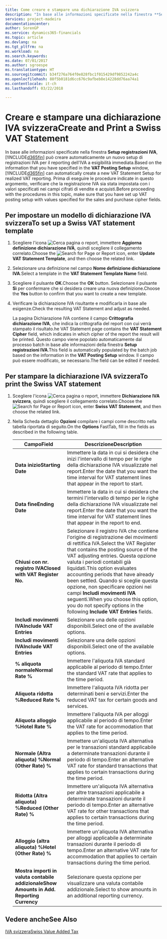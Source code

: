 ```yaml
---
title: Come creare e stampare una dichiarazione IVA svizzera
description: "In base alle informazioni specificate nella finestra **Setup registrazioni IVA**, [!INCLUDE[d365fin](../../includes/d365fin_md.md)] può creare automaticamente un nuovo setup di registrazioni IVA per il reporting dell'IVA a esigibilità immediata. Prima di eseguire le procedure indicate in questo argomento, verificare che la registrazione IVA sia stata impostata con i valori specificati nei campi cifrati di vendite e acquisti."
services: project-madeira
documentationcenter: 
author: SorenGP
ms.service: dynamics365-financials
ms.topic: article
ms.devlang: na
ms.tgt_pltfrm: na
ms.workload: na
ms.search.keywords: 
ms.date: 07/01/2017
ms.author: sgroespe
ms.translationtype: HT
ms.sourcegitcommit: b34f276a764f0e828fbc1f015429df9852242a4c
ms.openlocfilehash: 88f5b0181d6cc676c9afbeb8e14228dd76aa74a1
ms.contentlocale: it-ch
ms.lasthandoff: 03/22/2018

---
```

# <a name="create-and-print-a-swiss-vat-statement"></a><span data-ttu-id="3f887-104">Creare e stampare una dichiarazione IVA svizzera</span><span class="sxs-lookup"><span data-stu-id="3f887-104">Create and Print a Swiss VAT Statement</span></span>
<span data-ttu-id="3f887-105">In base alle informazioni specificate nella finestra **Setup registrazioni IVA**, [!INCLUDE[d365fin](../../includes/d365fin_md.md)] può creare automaticamente un nuovo setup di registrazioni IVA per il reporting dell'IVA a esigibilità immediata.</span><span class="sxs-lookup"><span data-stu-id="3f887-105">Based on the information that you have specified in the **VAT Posting Setup** window, [!INCLUDE[d365fin](../../includes/d365fin_md.md)] can automatically create a new VAT Statement Setup for realized VAT reporting.</span></span> <span data-ttu-id="3f887-106">Prima di eseguire le procedure indicate in questo argomento, verificare che la registrazione IVA sia stata impostata con i valori specificati nei campi cifrati di vendite e acquisti.</span><span class="sxs-lookup"><span data-stu-id="3f887-106">Before proceeding with the procedures in this topic, make sure that you have set up VAT posting setup with values specified for the sales and purchase cipher fields.</span></span>  

## <a name="to-set-up-a-swiss-vat-statement-template"></a><span data-ttu-id="3f887-107">Per impostare un modello di dichiarazione IVA svizzera</span><span class="sxs-lookup"><span data-stu-id="3f887-107">To set up a Swiss VAT statement template</span></span>  

1.  <span data-ttu-id="3f887-108">Scegliere l'icona ![Cerca pagina o report](../../media/ui-search/search_small.png "icona Cerca pagina o report"), immettere **Aggiorna definizione dichiarazione IVA**, quindi scegliere il collegamento correlato.</span><span class="sxs-lookup"><span data-stu-id="3f887-108">Choose the ![Search for Page or Report](../../media/ui-search/search_small.png "Search for Page or Report icon") icon, enter **Update VAT Statement Template**, and then choose the related link.</span></span>  
2.  <span data-ttu-id="3f887-109">Selezionare una definizione nel campo **Nome definizione dichiarazione IVA**.</span><span class="sxs-lookup"><span data-stu-id="3f887-109">Select a template in the **VAT Statement Template Name** field.</span></span>
3.  <span data-ttu-id="3f887-110">Scegliere il pulsante **OK**.</span><span class="sxs-lookup"><span data-stu-id="3f887-110">Choose the **OK** button.</span></span> <span data-ttu-id="3f887-111">Selezionare il pulsante **Sì** per confermare che si desidera creare una nuova definizione.</span><span class="sxs-lookup"><span data-stu-id="3f887-111">Choose the **Yes** button to confirm that you want to create a new template.</span></span>  
4.  <span data-ttu-id="3f887-112">Verificare la dichiarazione IVA risultante e modificarla in base alle esigenze.</span><span class="sxs-lookup"><span data-stu-id="3f887-112">Check the resulting VAT Statement and adjust as needed.</span></span>  

     <span data-ttu-id="3f887-113">La pagina Dichiarazione IVA contiene il campo **Crittografia dichiarazione IVA**, che indica la crittografia del report con cui verrà stampato il risultato.</span><span class="sxs-lookup"><span data-stu-id="3f887-113">he VAT Statement page contains the **VAT Statement Cipher** field, which indicates in which cipher of the report the result will be printed.</span></span> <span data-ttu-id="3f887-114">Questo campo viene popolato automaticamente dal processo batch in base alle informazioni della finestra **Setup registrazioni IVA**.</span><span class="sxs-lookup"><span data-stu-id="3f887-114">This field is automatically populated by the batch job based on the information in the **VAT Posting Setup** window.</span></span> <span data-ttu-id="3f887-115">Il campo può essere modificato, se necessario.</span><span class="sxs-lookup"><span data-stu-id="3f887-115">The field can be edited if needed.</span></span>  

## <a name="to-print-the-swiss-vat-statement"></a><span data-ttu-id="3f887-116">Per stampare la dichiarazione IVA svizzera</span><span class="sxs-lookup"><span data-stu-id="3f887-116">To print the Swiss VAT statement</span></span>  

1.  <span data-ttu-id="3f887-117">Scegliere l'icona ![Cerca pagina o report](../../media/ui-search/search_small.png "icona Cerca pagina o report"), immettere **Dichiarazione IVA svizzera**, quindi scegliere il collegamento correlato.</span><span class="sxs-lookup"><span data-stu-id="3f887-117">Choose the ![Search for Page or Report](../../media/ui-search/search_small.png "Search for Page or Report icon") icon, enter **Swiss VAT Statement**, and then choose the related link.</span></span>  
2.  <span data-ttu-id="3f887-118">Nella Scheda dettaglio **Opzioni** compilare i campi come descritto nella tabella riportata di seguito.</span><span class="sxs-lookup"><span data-stu-id="3f887-118">On the **Options** FastTab, fill in the fields as described in the following table.</span></span>  

    |<span data-ttu-id="3f887-119">Campo</span><span class="sxs-lookup"><span data-stu-id="3f887-119">Field</span></span>|<span data-ttu-id="3f887-120">Descrizione</span><span class="sxs-lookup"><span data-stu-id="3f887-120">Description</span></span>|  
    |---------------------------------|---------------------------------------|  
    |<span data-ttu-id="3f887-121">**Data inizio**</span><span class="sxs-lookup"><span data-stu-id="3f887-121">**Starting Date**</span></span>|<span data-ttu-id="3f887-122">Immettere la data in cui si desidera che inizi l'intervallo di tempo per le righe della dichiarazione IVA visualizzate nel report.</span><span class="sxs-lookup"><span data-stu-id="3f887-122">Enter the date that you want the time interval for VAT statement lines that appear in the report to start.</span></span>|  
    |<span data-ttu-id="3f887-123">**Data fine**</span><span class="sxs-lookup"><span data-stu-id="3f887-123">**Ending Date**</span></span>|<span data-ttu-id="3f887-124">Immettere la data in cui si desidera che termini l'intervallo di tempo per le righe della dichiarazione IVA visualizzate nel report.</span><span class="sxs-lookup"><span data-stu-id="3f887-124">Enter the date that you want the time interval for VAT statement lines that appear in the report to end.</span></span>|  
    |<span data-ttu-id="3f887-125">**Chiusi con nr. registro IVA**</span><span class="sxs-lookup"><span data-stu-id="3f887-125">**Closed with VAT Register No.**</span></span>|<span data-ttu-id="3f887-126">Selezionare il registro IVA che contiene l'origine di registrazione dei movimenti di rettifica IVA.</span><span class="sxs-lookup"><span data-stu-id="3f887-126">Select the VAT Register that contains the posting source of the VAT adjusting entries.</span></span> <span data-ttu-id="3f887-127">Questa opzione valuta i periodi contabili già liquidati.</span><span class="sxs-lookup"><span data-stu-id="3f887-127">This option evaluates accounting periods that have already been settled.</span></span> <span data-ttu-id="3f887-128">Quando si sceglie questa opzione, non specificare opzioni nei campi **Includi movimenti IVA** seguenti.</span><span class="sxs-lookup"><span data-stu-id="3f887-128">When you choose this option, you do not specify options in the following **Include VAT Entries** fields.</span></span>|  
    |<span data-ttu-id="3f887-129">**Includi movimenti IVA**</span><span class="sxs-lookup"><span data-stu-id="3f887-129">**Include VAT Entries**</span></span>|<span data-ttu-id="3f887-130">Selezionare una delle opzioni disponibili.</span><span class="sxs-lookup"><span data-stu-id="3f887-130">Select one of the available options.</span></span>|  
    |<span data-ttu-id="3f887-131">**Includi movimenti IVA**</span><span class="sxs-lookup"><span data-stu-id="3f887-131">**Include VAT Entries**</span></span>|<span data-ttu-id="3f887-132">Selezionare una delle opzioni disponibili.</span><span class="sxs-lookup"><span data-stu-id="3f887-132">Select one of the available options.</span></span>|  
    |<span data-ttu-id="3f887-133">**% aliquota normale**</span><span class="sxs-lookup"><span data-stu-id="3f887-133">**Normal Rate %**</span></span>|<span data-ttu-id="3f887-134">Immettere l'aliquota IVA standard applicabile al periodo di tempo.</span><span class="sxs-lookup"><span data-stu-id="3f887-134">Enter the standard VAT rate that applies to the time period.</span></span>|  
    |<span data-ttu-id="3f887-135">**Aliquota ridotta %**</span><span class="sxs-lookup"><span data-stu-id="3f887-135">**Reduced Rate %**</span></span>|<span data-ttu-id="3f887-136">Immettere l'aliquota IVA ridotta per determinati beni e servizi.</span><span class="sxs-lookup"><span data-stu-id="3f887-136">Enter the reduced VAT tax for certain goods and services.</span></span>|  
    |<span data-ttu-id="3f887-137">**Aliquota alloggio %**</span><span class="sxs-lookup"><span data-stu-id="3f887-137">**Hotel Rate %**</span></span>|<span data-ttu-id="3f887-138">Immettere l'aliquota IVA per alloggi applicabile al periodo di tempo.</span><span class="sxs-lookup"><span data-stu-id="3f887-138">Enter the VAT rate for accommodation that applies to the time period.</span></span>|  
    |<span data-ttu-id="3f887-139">**Normale (Altra aliquota) %**</span><span class="sxs-lookup"><span data-stu-id="3f887-139">**Normal (Other Rate) %**</span></span>|<span data-ttu-id="3f887-140">Immettere un'aliquota IVA alternativa per le transazioni standard applicabile a determinate transazioni durante il periodo di tempo.</span><span class="sxs-lookup"><span data-stu-id="3f887-140">Enter an alternative VAT rate for standard transactions that applies to certain transactions during the time period.</span></span>|  
    |<span data-ttu-id="3f887-141">**Ridotta (Altra aliquota) %**</span><span class="sxs-lookup"><span data-stu-id="3f887-141">**Reduced (Other Rate) %**</span></span>|<span data-ttu-id="3f887-142">Immettere un'aliquota IVA alternativa per altre transazioni applicabile a determinate transazioni durante il periodo di tempo.</span><span class="sxs-lookup"><span data-stu-id="3f887-142">Enter an alternative VAT rate for other transactions that applies to certain transactions during the time period.</span></span>|  
    |<span data-ttu-id="3f887-143">**Alloggio (altra aliquota) %**</span><span class="sxs-lookup"><span data-stu-id="3f887-143">**Hotel (Other Rate) %**</span></span>|<span data-ttu-id="3f887-144">Immettere un'aliquota IVA alternativa per alloggi applicabile a determinate transazioni durante il periodo di tempo.</span><span class="sxs-lookup"><span data-stu-id="3f887-144">Enter an alternative VAT rate for accommodation that applies to certain transactions during the time period.</span></span>|  
    |<span data-ttu-id="3f887-145">**Mostra importi in valuta contabile addizionale**</span><span class="sxs-lookup"><span data-stu-id="3f887-145">**Show Amounts in Add. Reporting Currency**</span></span>|<span data-ttu-id="3f887-146">Selezionare questa opzione per visualizzare una valuta contabile addizionale.</span><span class="sxs-lookup"><span data-stu-id="3f887-146">Select to show amounts in an additional reporting currency.</span></span>|  

## <a name="see-also"></a><span data-ttu-id="3f887-147">Vedere anche</span><span class="sxs-lookup"><span data-stu-id="3f887-147">See Also</span></span>  
 [<span data-ttu-id="3f887-148">IVA svizzera</span><span class="sxs-lookup"><span data-stu-id="3f887-148">Swiss Value Added Tax</span></span>](swiss-value-added-tax.md)

